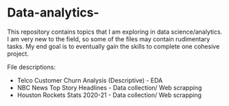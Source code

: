 # Data-analytics-
This repository contains topics that I am exploring in data science/analytics. I am very new to the field, so some of the files may contain rudimentary tasks. My end goal is to eventually gain the skills to complete one cohesive project. 

File descriptions: 

* Telco Customer Churn Analysis (Descriptive) - EDA 
* NBC News Top Story Headlines - Data collection/ Web scrapping
* Houston Rockets Stats 2020-21 - Data collection/ Web scrapping

